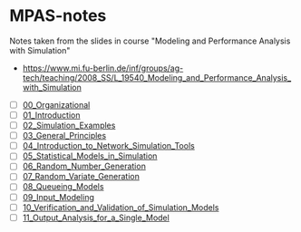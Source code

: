 # MPAS-notes
Notes taken from the slides in course "Modeling and Performance Analysis with Simulation" 
- https://www.mi.fu-berlin.de/inf/groups/ag-tech/teaching/2008_SS/L_19540_Modeling_and_Performance_Analysis_with_Simulation


- [ ] [00_Organizational](./notes/00_Organizational.md)
- [ ] [01_Introduction](./notes/01_Introduction.md)
- [ ] [02_Simulation_Examples](./notes/02_Simulation_Examples.md)
- [ ] [03_General_Principles](./notes/03_General_Principles.md)
- [ ] [04_Introduction_to_Network_Simulation_Tools](./notes/04_Introduction_to_Network_Simulation_Tools.md)
- [ ] [05_Statistical_Models_in_Simulation](./notes/05_Statistical_Models_in_Simulation.md)
- [ ] [06_Random_Number_Generation](./notes/06_Random_Number_Generation.md)
- [ ] [07_Random_Variate_Generation](./notes/07_Random_Variate_Generation.md)
- [ ] [08_Queueing_Models](./notes/08_Queueing_Models.md)
- [ ] [09_Input_Modeling](./notes/09_Input_Modeling.md)
- [ ] [10_Verification_and_Validation_of_Simulation_Models](./notes/10_Verification_and_Validation_of_Simulation_Models.md)
- [ ] [11_Output_Analysis_for_a_Single_Model](./notes/11_Output_Analysis_for_a_Single_Model.md)
